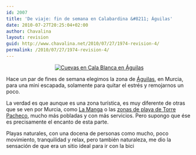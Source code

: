 ```yaml
---
id: 2007
title: 'De viaje: fin de semana en Calabardina &#8211; Águilas'
date: 2010-07-27T20:25:04+02:00
author: Chavalina
layout: revision
guid: http://www.chavalina.net/2010/07/27/1974-revision-4/
permalink: /2010/07/27/1974-revision-4/
---
```

<p style="text-align: center;">
  <a href="/imagenes/2010/07/cala-blanca.jpg"><img class="aligncenter size-large wp-image-2004" title="Cala Blanca en Águilas" src="/imagenes/2010/07/cala-blanca-500x374.jpg" alt="Cuevas en Cala Blanca en Águilas" srcset="http://www.chavalina.net/imagenes/2010/07/cala-blanca-500x374.jpg 500w, http://www.chavalina.net/imagenes/2010/07/cala-blanca-300x224.jpg 300w, http://www.chavalina.net/imagenes/2010/07/cala-blanca.jpg 1016w" sizes="(max-width: 500px) 100vw, 500px" /></a>
</p>

<p style="text-align: left;">
  Hace un par de fines de semana elegimos la zona de <a href="http://maps.google.es/maps?f=q&source=s_q&hl=en&geocode=&q=Calabardina,+%C3%81guilas&sll=40.396764,-3.713379&sspn=8.246774,19.555664&ie=UTF8&hq=&hnear=Calabardina,+30889+%C3%81guilas,+Murcia&t=h&z=14" target="_blank">Águilas</a>, en Murcia, para una mini escapada, solamente para quitar el estrés y remojarnos un poco.
</p>

<p style="text-align: left;">
  La verdad es que aunque es una zona turística, es muy diferente de otras que se ven por Murcia, como <a href="http://maps.google.es/maps?f=q&source=s_q&hl=en&geocode=&q=Calabardina,+%C3%81guilas&sll=40.396764,-3.713379&sspn=8.246774,19.555664&ie=UTF8&hq=&hnear=Calabardina,+30889+%C3%81guilas,+Murcia&t=h&ll=37.646316,-0.716515&spn=0.134018,0.305557&z=12" target="_blank">La Manga</a> o las <a href="http://maps.google.es/maps?f=q&source=s_q&hl=en&geocode=&q=Calabardina,+%C3%81guilas&sll=40.396764,-3.713379&sspn=8.246774,19.555664&ie=UTF8&hq=&hnear=Calabardina,+30889+%C3%81guilas,+Murcia&ll=37.750629,-0.842514&spn=0.133829,0.305557&t=h&z=12" target="_blank">zonas de playa de Torre Pacheco</a>, mucho más pobladas y con más servicios. Pero supongo que ése es precisamente el encanto de esta parte.
</p>

<p style="text-align: left;">
  Playas naturales, con una docena de personas como mucho, poco movimiento, tranquilidad y relax, pero también naturaleza, me dio la sensación de que era un sitio ideal para ir con la bici
</p>